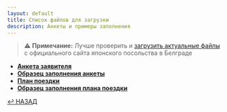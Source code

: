 ```yaml
---
layout: default
title: Список файлов для загрузки
description: Анкеты и примеры заполнения
---
```


> :warning: **Примечание:** Лучше проверить и [загрузить актуальные файлы][forms_glossary] с официального сайта японского посольства в Белграде

- [**Анкета заявителя**][application_form]
- [**Образец заполнения анкеты**][application_form_example]
- [**План поездки**][chedule_of_stay]
- [**Образец заполнения плана поездки**][schedule_of_stay_example]

[:leftwards_arrow_with_hook: НАЗАД](./)

[application_form]: ./application_form.pdf
[application_form_example]: ./application_form_example.pdf
[chedule_of_stay]: ./schedule_of_stay.pdf
[schedule_of_stay_example]: ./schedule_of_stay_example.pdf
[forms_glossary]: https://www.yu.emb-japan.go.jp/itpr_sr/vize.html#formulari
